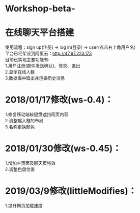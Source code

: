 # Workshop-beta-
在线聊天平台搭建
===
使用流程：sign up(注册) -> log in(登录) -> user(点击右上角用户名)<br>
平台已经架设到阿里云：http://47.97.223.173<br>
目前已实现主要功能有:<br>
1.用户注册(邮件发送确认)、登录、退出<br>
2.显示在线人数<br>
3.数据库中取出并渲染历史消息<br>

2018/01/17修改(ws-0.4)：
===
1.修复移动端软键盘遮挡网页内容<br>
2.调整输入框的布局<br>
3.名称更换颜色<br>

2018/01/30修改(ws-0.45)：
===
1.增加主页面及聊天页特效<br>
2.调整色盘位置<br>

2019/03/9修改(littleModifies)：
===
1.提升网页加载速度<br>
